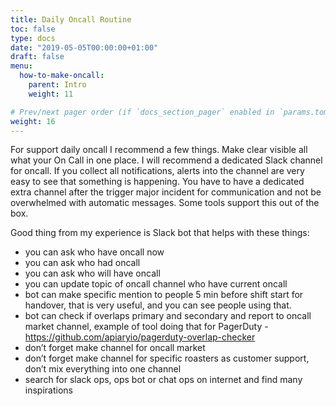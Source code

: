 ```yaml
---
title: Daily Oncall Routine
toc: false
type: docs
date: "2019-05-05T00:00:00+01:00"
draft: false
menu:
  how-to-make-oncall:
    parent: Intro
    weight: 11

# Prev/next pager order (if `docs_section_pager` enabled in `params.toml`)
weight: 16
---
```


For support daily oncall I recommend a few things. Make clear visible all what your On Call in one place. I will recommend a dedicated Slack channel for oncall. If you collect all notifications, alerts into the channel are very easy to see that something is happening. You have to have a dedicated extra channel after the trigger major incident for communication and not be overwhelmed with automatic messages. Some tools support this out of the box.

Good thing from my experience is Slack bot that helps with these things:

- you can ask who have oncall now
- you can ask who had oncall
- you can ask who will have oncall
- you can update topic of oncall channel who have current oncall
- bot can make specific mention to people 5 min before shift start for handover, that is very useful, and you can see people using that.
- bot can check if overlaps primary and secondary and report to oncall market channel, example of tool doing that for PagerDuty - <https://github.com/apiaryio/pagerduty-overlap-checker>
- don’t forget make channel for oncall market
- don’t forget make channel for specific roasters as customer support, don’t mix everything into one channel
- search for slack ops, ops bot or chat ops on internet and find many inspirations
